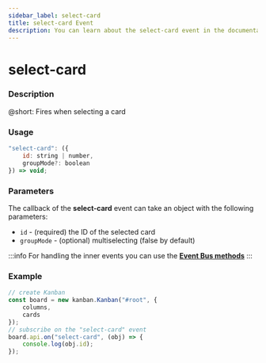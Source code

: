 ```yaml
---
sidebar_label: select-card
title: select-card Event
description: You can learn about the select-card event in the documentation of the DHTMLX JavaScript Kanban library. Browse developer guides and API reference, try out code examples and live demos, and download a free 30-day evaluation version of DHTMLX Kanban.
---
```


# select-card

### Description

@short: Fires when selecting a card

### Usage

~~~jsx {}
"select-card": ({
	id: string | number,
    groupMode?: boolean
}) => void;
~~~

### Parameters

The callback of the **select-card** event can take an object with the following parameters:

- `id` - (required) the ID of the selected card
- `groupMode` - (optional) multiselecting (false by default)

:::info
For handling the inner events you can use the [**Event Bus methods**](api/api_overview.md/#event-bus-methods)
:::

### Example

~~~jsx {7-9}
// create Kanban
const board = new kanban.Kanban("#root", {
	columns,
	cards
});
// subscribe on the "select-card" event
board.api.on("select-card", (obj) => {
	console.log(obj.id);
});
~~~
